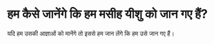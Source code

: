 # हम कैसे जानेंगे कि हम मसीह यीशु को जान गए हैं?
यदि हम उसकी आज्ञाओं को मानेंगे तो इससे हम जान लेंगे कि हम उसे जान गए हैं।